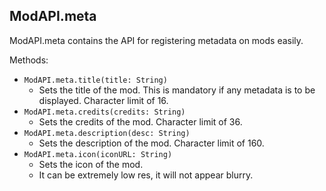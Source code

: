 ## ModAPI.meta
ModAPI.meta contains the API for registering metadata on mods easily.

Methods:
- `ModAPI.meta.title(title: String)`
    - Sets the title of the mod. This is mandatory if any metadata is to be displayed. Character limit of 16.
- `ModAPI.meta.credits(credits: String)`
    - Sets the credits of the mod. Character limit of 36.
- `ModAPI.meta.description(desc: String)`
    - Sets the description of the mod. Character limit of 160.
- `ModAPI.meta.icon(iconURL: String)`
    - Sets the icon of the mod.
    - It can be extremely low res, it will not appear blurry.